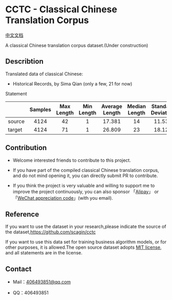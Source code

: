# CCTC - Classical Chinese Translation Corpus

[中文文档](./README.md)

A classical Chinese translation corpus dataset.(Under construction)

## Describtion

Translated data of classical Chinese:

- Historical Records, by Sima Qian (only a few, 21 for now)

Statement

|    |Samples|Max Length|Min Length|Average Length|Median Length|Standard Deviation|
|----|:---:|:------:|:-----:|:-------:|:-------:|:-------:|
|source|4124  |42     |1      |17.381   |14      |11.536    |
|target|4124  |71     |1      |26.809   |23      |18.125    |

## Contribution

- Welcome interested friends to contribute to this project.

- If you have part of the compiled classical Chinese translation corpus, and do not mind opening it, you can directly submit PR to contribute.

- If you think the project is very valuable and willing to support me to improve the project continuously, you can also sponsor 「[Alipay](./static/alipay.jpg)」 or 「[WeChat appreciation code](./static/wechat.jpg)」(with you email).

## Reference

If you want to use the dataset in your research,please indicate the source of the dataset,https://github.com/scagin/cctc

If you want to use this data set for training business algorithm models, or for other purposes, it is allowed.The open source dataset adopts [MIT license](.LICENSE), and all statements are in the license.

## Contact

- Mail：406493851@qq.com

- QQ：406493851
